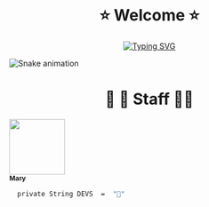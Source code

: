 
<h1 align="center"> ⭐️ Welcome ⭐️ </h1>

<div id="badges"  align="center">

[![Typing SVG](https://readme-typing-svg.herokuapp.com?color=63CF15&lines=If+you+fail+to+plan+you+plan+to+fail)](https://git.io/typing-svg)
    
  </div>

![Snake animation](https://github.com/Luaaaaaana/Luaaaaaana/blob/output/github-contribution-grid-snake.svg)
<br>

<h1 align="center"> ️💚 💙 Staff 💙💚 </h1>

<!-- ALL-CONTRIBUTORS-LIST:START  -->

[<img src="https://avatars.githubusercontent.com/u/106987196?v=4" width="100px;"/><br /><sub><b>Mary</b></sub>](https://github.com/MaryAnnieDev)<br />


<!-- ALL-CONTRIBUTORS-LIST:END -->

 ```sh
   private String DEVS  =  "💙"
  ```


